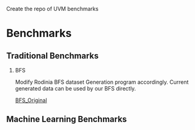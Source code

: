 Create the repo of UVM benchmarks
# Benchmarks

## Traditional Benchmarks
1. BFS 

    Modify Rodinia BFS dataset Generation program accordingly. Current generated data can be used by our BFS directly.  
    
    [BFS_Original](https://github.com/rafalk342/bfs-cuda)



## Machine Learning Benchmarks

